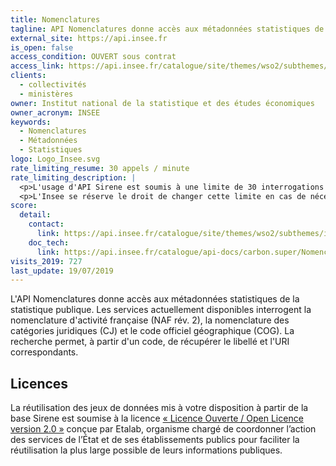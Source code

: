 ```yaml
---
title: Nomenclatures
tagline: API Nomenclatures donne accès aux métadonnées statistiques de la statistique publique
external_site: https://api.insee.fr
is_open: false
access_condition: OUVERT sous contrat
access_link: https://api.insee.fr/catalogue/site/themes/wso2/subthemes/insee/pages/item-info.jag?name=Nomenclatures&version=v1&provider=insee
clients:
  - collectivités
  - ministères
owner: Institut national de la statistique et des études économiques
owner_acronym: INSEE
keywords:
  - Nomenclatures
  - Métadonnées
  - Statistiques
logo: Logo_Insee.svg
rate_limiting_resume: 30 appels / minute
rate_limiting_description: |
  <p>L'usage d'API Sirene est soumis à une limite de 30 interrogations par minute.</p>
  <p>L'Insee se réserve le droit de changer cette limite en cas de nécessité.</p>
score:
  detail:
    contact:
      link: https://api.insee.fr/catalogue/site/themes/wso2/subthemes/insee/pages/help.jag#contact
    doc_tech:
      link: https://api.insee.fr/catalogue/api-docs/carbon.super/Nomenclatures/v1?envName=Production%20and%20Sandbox
visits_2019: 727
last_update: 19/07/2019
---
```


L'API Nomenclatures donne accès aux métadonnées statistiques de la statistique publique.
Les services actuellement disponibles interrogent la nomenclature d'activité française (NAF rév. 2), la nomenclature des catégories juridiques (CJ) et le code officiel géographique (COG).
La recherche permet, à partir d'un code, de récupérer le libellé et l'URI correspondants.

## Licences

La réutilisation des jeux de données mis à votre disposition à partir de la base Sirene est soumise à la licence [« Licence Ouverte / Open Licence version 2.0 »](https://www.etalab.gouv.fr/licence-ouverte-open-licence) conçue par Etalab, organisme chargé de coordonner l’action des services de l’État et de ses établissements publics pour faciliter la réutilisation la plus large possible de leurs informations publiques.
